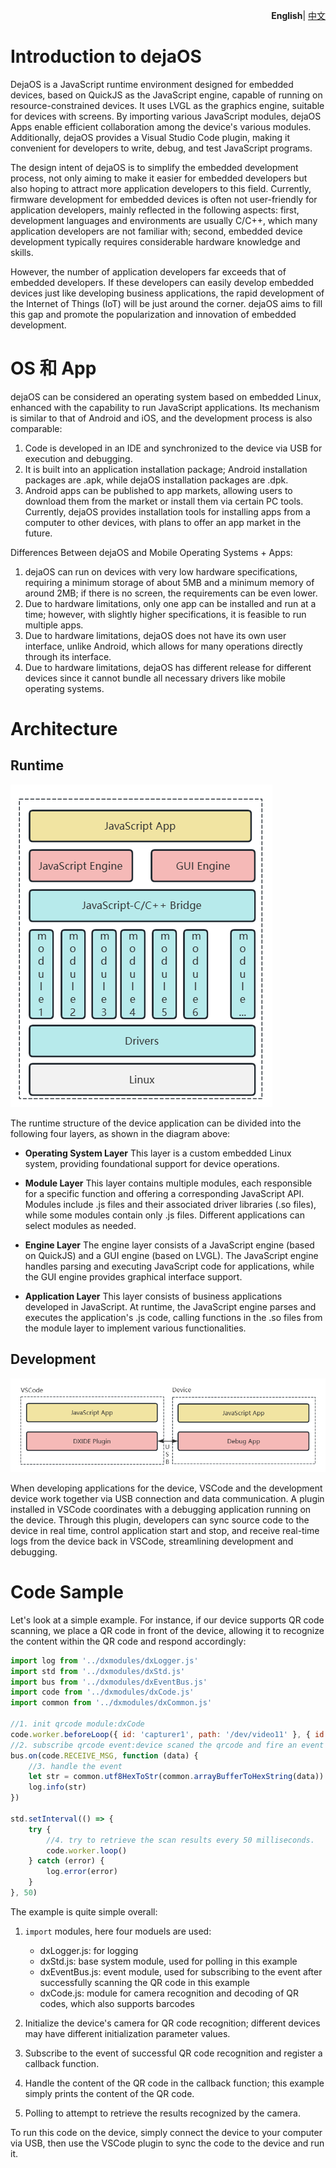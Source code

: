 <p align="right">
    <b>English</b>| <a href="./introduction_CN.md">中文</a>
</p>

# Introduction to dejaOS

DejaOS is a JavaScript runtime environment designed for embedded devices, based on QuickJS as the JavaScript engine, capable of running on resource-constrained devices. It uses LVGL as the graphics engine, suitable for devices with screens. By importing various JavaScript modules, dejaOS Apps enable efficient collaboration among the device's various modules. Additionally, dejaOS provides a Visual Studio Code plugin, making it convenient for developers to write, debug, and test JavaScript programs.

The design intent of dejaOS is to simplify the embedded development process, not only aiming to make it easier for embedded developers but also hoping to attract more application developers to this field. Currently, firmware development for embedded devices is often not user-friendly for application developers, mainly reflected in the following aspects: first, development languages and environments are usually C/C++, which many application developers are not familiar with; second, embedded device development typically requires considerable hardware knowledge and skills.

However, the number of application developers far exceeds that of embedded developers. If these developers can easily develop embedded devices just like developing business applications, the rapid development of the Internet of Things (IoT) will be just around the corner. dejaOS aims to fill this gap and promote the popularization and innovation of embedded development.

# OS 和 App
dejaOS can be considered an operating system based on embedded Linux, enhanced with the capability to run JavaScript applications. Its mechanism is similar to that of Android and iOS, and the development process is also comparable:

1. Code is developed in an IDE and synchronized to the device via USB for execution and debugging.
2. It is built into an application installation package; Android installation packages are .apk, while dejaOS installation packages are .dpk.
3. Android apps can be published to app markets, allowing users to download them from the market or install them via certain PC tools. Currently, dejaOS provides installation tools for installing apps from a computer to other devices, with plans to offer an app market in the future.

Differences Between dejaOS and Mobile Operating Systems + Apps: 
1. dejaOS can run on devices with very low hardware specifications, requiring a minimum storage of about 5MB and a minimum memory of around 2MB; if there is no screen, the requirements can be even lower.
2. Due to hardware limitations, only one app can be installed and run at a time; however, with slightly higher specifications, it is feasible to run multiple apps.
3. Due to hardware limitations, dejaOS does not have its own user interface, unlike Android, which allows for many operations directly through its interface.
4. Due to hardware limitations, dejaOS has different release for different devices since it cannot bundle all necessary drivers like mobile operating systems.

# Architecture
## Runtime
![alt text](image/intro1.png)

The runtime structure of the device application can be divided into the following four layers, as shown in the diagram above: 

- **Operating System Layer** 
This layer is a custom embedded Linux system, providing foundational support for device operations.

- **Module Layer**
This layer contains multiple modules, each responsible for a specific function and offering a corresponding JavaScript API. Modules include .js files and their associated driver libraries (.so files), while some modules contain only .js files. Different applications can select modules as needed.

- **Engine Layer**
The engine layer consists of a JavaScript engine (based on QuickJS) and a GUI engine (based on LVGL). The JavaScript engine handles parsing and executing JavaScript code for applications, while the GUI engine provides graphical interface support.

- **Application Layer**
This layer consists of business applications developed in JavaScript. At runtime, the JavaScript engine parses and executes the application's .js code, calling functions in the .so files from the module layer to implement various functionalities.

## Development
![alt text](image/intro2.png)

When developing applications for the device, VSCode and the development device work together via USB connection and data communication. A plugin installed in VSCode coordinates with a debugging application running on the device. Through this plugin, developers can sync source code to the device in real time, control application start and stop, and receive real-time logs from the device back in VSCode, streamlining development and debugging.

# Code Sample
Let's look at a simple example. For instance, if our device supports QR code scanning, we place a QR code in front of the device, allowing it to recognize the content within the QR code and respond accordingly:

``` js
import log from '../dxmodules/dxLogger.js'
import std from '../dxmodules/dxStd.js'
import bus from '../dxmodules/dxEventBus.js'
import code from '../dxmodules/dxCode.js'
import common from '../dxmodules/dxCommon.js'

//1. init qrcode module:dxCode
code.worker.beforeLoop({ id: 'capturer1', path: '/dev/video11' }, { id: 'decoder1', name: "decoder v4", width: 800, height: 600 })
//2. subscribe qrcode event:device scaned the qrcode and fire an event
bus.on(code.RECEIVE_MSG, function (data) {
    //3. handle the event
    let str = common.utf8HexToStr(common.arrayBufferToHexString(data))
    log.info(str)
})

std.setInterval(() => {
    try {
        //4. try to retrieve the scan results every 50 milliseconds.
        code.worker.loop()
    } catch (error) {
        log.error(error)
    }
}, 50)
```

The example is quite simple overall:

1. `import` modules, here four moduels are used:
    - dxLogger.js: for logging
    - dxStd.js: base system module, used for polling in this example
    - dxEventBus.js: event module, used for subscribing to the event after successfully scanning the QR code in this example
    - dxCode.js: module for camera recognition and decoding of QR codes, which also supports barcodes

2. Initialize the device's camera for QR code recognition; different devices may have different initialization parameter values.
3. Subscribe to the event of successful QR code recognition and register a callback function.
4. Handle the content of the QR code in the callback function; this example simply prints the content of the QR code.
5. Polling to attempt to retrieve the results recognized by the camera.

To run this code on the device, simply connect the device to your computer via USB, then use the VSCode plugin to sync the code to the device and run it.